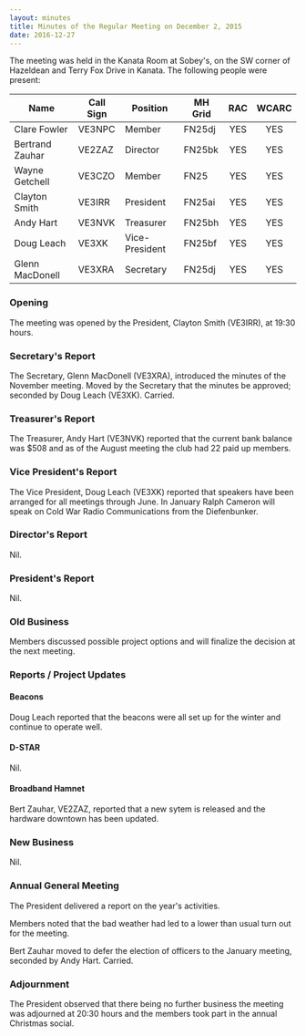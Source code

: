 ```yaml
---
layout: minutes
title: Minutes of the Regular Meeting on December 2, 2015
date: 2016-12-27
---
```


The meeting was held in the Kanata Room at Sobey's, on the SW corner of Hazeldean and Terry Fox Drive in Kanata.
The following people were present:

| Name             | Call Sign | Position       | MH Grid | RAC | WCARC |
|------------------|-----------|----------------|---------|:---:|:-----:|
| Clare Fowler     | VE3NPC    | Member         | FN25dj  | YES |  YES  |
| Bertrand Zauhar  | VE2ZAZ    | Director       | FN25bk  | YES |  YES  |
| Wayne Getchell   | VE3CZO    | Member         | FN25    | YES |  YES  |
| Clayton Smith    | VE3IRR    | President      | FN25ai  | YES |  YES  |
| Andy Hart        | VE3NVK    | Treasurer      | FN25bh  | YES |  YES  |
| Doug Leach       | VE3XK     | Vice-President | FN25bf  | YES |  YES  |
| Glenn MacDonell  | VE3XRA    | Secretary      | FN25dj  | YES |  YES  |

### Opening

The meeting was opened by the President, Clayton Smith (VE3IRR), at 19:30 hours.

### Secretary's Report

The Secretary, Glenn MacDonell (VE3XRA), introduced the minutes of the November meeting.
Moved by the Secretary that the minutes be approved; seconded by Doug Leach (VE3XK).
Carried.

### Treasurer's Report

The Treasurer, Andy Hart (VE3NVK) reported that the current bank balance was $508 and as of the August meeting the club had 22 paid up members.

### Vice President's Report

The Vice President, Doug Leach (VE3XK) reported that speakers have been arranged for all meetings through June. In January Ralph Cameron will speak on Cold War Radio Communications from the Diefenbunker.

### Director's Report

Nil.

### President's Report

Nil.

### Old Business

Members discussed possible project options and will finalize the decision at the next meeting.

### Reports / Project Updates

#### Beacons

Doug Leach reported that the beacons were all set up for the winter and continue to operate well.

#### D-STAR

Nil.

#### Broadband Hamnet

Bert Zauhar, VE2ZAZ, reported that a new sytem is released and the hardware downtown has been updated.

### New Business

Nil.

### Annual General Meeting

The President delivered a report on the year's activities.

Members noted that the bad weather had led to a lower than usual turn out for the meeting.

Bert Zauhar moved to defer the election of officers to the January meeting, seconded by Andy Hart. Carried.

### Adjournment

The President observed that there being no further business the meeting was adjourned at 20:30 hours and the members took part in the annual Christmas social.
